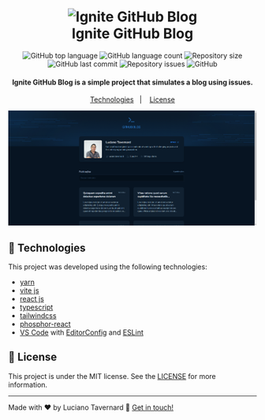 <h1 align="center">
    <img alt="Ignite GitHub Blog" src="./src/assets/favicon.png" />
    <br>
    Ignite GitHub Blog
</h1>

<p align="center">
  <img alt="GitHub top language" src="https://img.shields.io/github/languages/top/lucianotavernard/ignite-gh-blog.svg">

  <img alt="GitHub language count" src="https://img.shields.io/github/languages/count/lucianotavernard/ignite-gh-blog.svg">

  <img alt="Repository size" src="https://img.shields.io/github/repo-size/lucianotavernard/ignite-gh-blog.svg">

  <img alt="GitHub last commit" src="https://img.shields.io/github/last-commit/lucianotavernard/ignite-gh-blog.svg">

  <img alt="Repository issues" src="https://img.shields.io/github/issues/lucianotavernard/ignite-gh-blog.svg">

  <img alt="GitHub" src="https://img.shields.io/github/license/lucianotavernard/ignite-gh-blog.svg">
</p>

<h4 align="center">
  Ignite GitHub Blog is a simple project that simulates a blog using issues.
</h4>

<p align="center">
  <a href="#rocket-technologies">Technologies</a>&nbsp;&nbsp;&nbsp;|&nbsp;&nbsp;&nbsp;
  <a href="#memo-license">License</a>
</p>

<p align="center">
  <img alt="Screenshot" src=".github/screenshot.png">
</p>

## :rocket: Technologies

This project was developed using the following technologies:

- [yarn](https://vitejs.dev/)
- [vite js](https://vitejs.dev/)
- [react js](https://reactjs.org/)
- [typescript][ts]
- [tailwindcss](https://tailwindcss.com/)
- [phosphor-react](https://phosphoricons.com/)
- [VS Code][vscode] with [EditorConfig][vceditconfig] and [ESLint][vceslint]

## :memo: License

This project is under the MIT license. See the [LICENSE](https://github.com/lucianotavernard/ignite-gh-blog/blob/master/LICENSE) for more information.

---

Made with ♥ by Luciano Tavernard :wave: [Get in touch!](https://www.linkedin.com/in/luciano-tavernard/)

[ts]: https://www.typescriptlang.org
[vscode]: https://code.visualstudio.com/
[yarn]: https://yarnpkg.com/
[vceditconfig]: https://marketplace.visualstudio.com/items?itemName=EditorConfig.EditorConfig
[vceslint]: https://marketplace.visualstudio.com/items?itemName=dbaeumer.vscode-eslint
